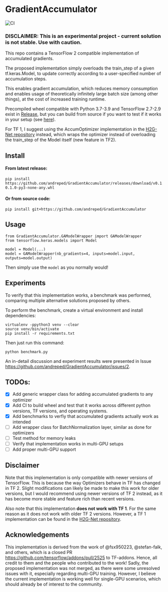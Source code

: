 # GradientAccumulator

![CI](https://github.com/andreped/GradientAccumulator/workflows/CI/badge.svg)

### **DISCLAIMER: This is an experimental project - current solution is not stable. Use with caution.**

This repo contains a TensorFlow 2 compatible implementation of accumulated gradients.

The proposed implementation simply overloads the train_step of a given tf.keras.Model, to update correctly according to a user-specified number of accumulation steps.

This enables gradient accumulation, which reduces memory consumption and enables usage of theoretically infinitely large batch size (among other things), at the cost of increased training runtime.

Precompiled wheel compatible with Python 3.7-3.9 and TensorFlow 2.7-2.9 exist in [Release](https://github.com/andreped/GradientAccumulator/releases/tag/v0.1.0),
but you can build from source if you want to test if it works in your setup (see [here](https://github.com/andreped/GradientAccumulator#or-from-source-code)).

For TF 1, I suggest using the AccumOptimizer implementation in the [H2G-Net repository](https://github.com/andreped/H2G-Net/blob/main/src/utils/accum_optimizers.py#L139) instead, which wraps the optimizer instead of overloading the train_step of the Model itself (new feature in TF2).

## Install

#### From latest release:
```
pip install https://github.com/andreped/GradientAccumulator/releases/download/v0.1.0/GradientAccumulator-0.1.0-py3-none-any.whl
```

#### Or from source code:
```
pip install git+https://github.com/andreped/GradientAccumulator
```

## Usage
```
from GradientAccumulator.GAModelWrapper import GAModelWrapper
from tensorflow.keras.models import Model

model = Model(...)
model = GAModelWrapper(nb_gradients=4, inputs=model.input, outputs=model.output)
```

Then simply use the `model` as you normally would!

## Experiments
To verify that this implementation works, a benchmark was performed, comparing multiple alternative solutions proposed by others.

To perform the benchmark, create a virtual environment and install dependencies:
```
virtualenv -ppython3 venv --clear
source venv/bin/activate
pip install -r requirements.txt
```

Then just run this command:
```
python benchmark.py
```

An in-detail discussion and experiment results were presented in Issue https://github.com/andreped/GradientAccumulator/issues/2.

## TODOs:
- [x] Add generic wrapper class for adding accumulated gradients to any optimizer
- [x] Add CI to build wheel and test that it works across different python versions, TF versions, and operating systems.
- [x] Add benchmarks to verfiy that accumulated gradients actually work as intended
- [ ] Add wrapper class for BatchNormalization layer, similar as done for optimizers
- [ ] Test method for memory leaks
- [ ] Verify that implementation works in multi-GPU setups
- [ ] Add proper multi-GPU support

## Disclaimer
Note that this implementation is only compatible with newer versions of TensorFlow. This is because the way Optimizers behave in TF
has changed in TF 2. Slight modifications can likely be made to make this work for older versions, but I would recommend using
newer versions of TF 2 instead, as it has become more stable and feature rich than recent versions.

Also note that this implementation **does not work with TF 1**. For the same reason as it does not work with older TF 2 versions.
However, a TF 1 implementation can be found in the [H2G-Net repository](https://github.com/andreped/H2G-Net/blob/main/src/utils/accum_optimizers.py#L139).

## Acknowledgements
This implementation is derived from the work of @fsx950223, @stefan-falk, and others, which is a closed PR https://github.com/tensorflow/addons/pull/2525 to TF-addons. Hence, all credit to them and the people who contributed to the work! Sadly, the proposed implementation was not merged,
as there were some unresolved issues with it, especially regarding multi-GPU training. However, I believe the current implementation is working well
for single-GPU scenarios, which should already be of interest to the community.

